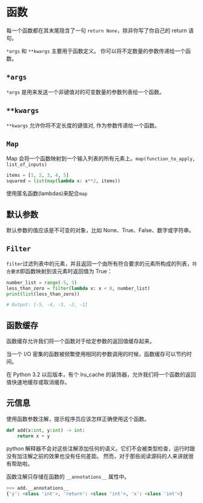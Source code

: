 # 函数

每一个函数都在其末尾隐含了一句 `return None`，除非你写了你自己的 return 语句。

`*args` 和 `**kwargs` 主要用于函数定义。 你可以将不定数量的参数传递给一个函数。

## `*args`

`*args` 是用来发送一个非键值对的可变数量的参数列表给一个函数。

## `**kwargs`

`**kwargs` 允许你将不定长度的键值对, 作为参数传递给一个函数。

## `Map`

Map 会将一个函数映射到一个输入列表的所有元素上。`map(function_to_apply, list_of_inputs)`

```python
items = [1, 2, 3, 4, 5]
squared = list(map(lambda x: x**2, items))
```

使用匿名函数(lambdas)来配合`map`

## 默认参数

默认参数的值应该是不可变的对象，比如 None、True、False、数字或字符串。

## `Filter`

`filter`过滤列表中的元素，并且返回一个由所有符合要求的元素所构成的列表，`符合要求`即函数映射到该元素时返回值为 True：

```python
number_list = range(-5, 5)
less_than_zero = filter(lambda x: x < 0, number_list)
print(list(less_than_zero))

# Output: [-5, -4, -3, -2, -1]
```

## 函数缓存

函数缓存允许我们将一个函数对于给定参数的返回值缓存起来。

当一个 I/O 密集的函数被频繁使用相同的参数调用的时候，函数缓存可以节约时间。

在 Python 3.2 以后版本，有个 lru_cache 的装饰器，允许我们将一个函数的返回值快速地缓存或取消缓存。

## 元信息

使用函数参数注解，提示程序员应该怎样正确使用这个函数。

```python
def add(x:int, y:int) -> int:
    return x + y
```

python 解释器不会对这些注解添加任何的语义。它们不会被类型检查，运行时跟没有加注解之前的效果也没有任何差距。 然而，对于那些阅读源码的人来讲就很有帮助啦。

函数注解只存储在函数的 `__annotations__` 属性中。

```python
>>> add.__annotations__
{'y': <class 'int'>, 'return': <class 'int'>, 'x': <class 'int'>}
```
